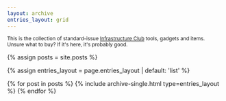 ```yaml
---
layout: archive
entries_layout: grid
---
```


<small>This is the collection of standard-issue [Infrastructure Club](https://infrastructureclub.org) tools, gadgets and items. Unsure what to buy? If it's here, it's probably good.</small>

{% assign posts = site.posts %}

{% assign entries_layout = page.entries_layout | default: 'list' %}

<div class="entries-{{ entries_layout }}">
  {% for post in posts %}
    {% include archive-single.html type=entries_layout %}
  {% endfor %}
</div>
